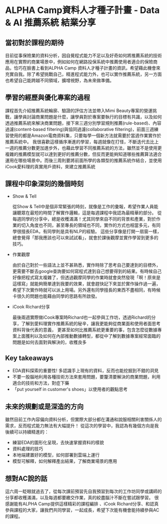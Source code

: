 # ALPHA Camp資料人才種子計畫 - Data & AI 推薦系統 結業分享
## 當初對於課程的期待
  目前從事保險業的資料分析，因自覺程式能力不足以及好奇如何將推薦系統的技術應用在實際的商業場景中，例如如何在網路投保系統中推薦使用者適合的保險商品，恰巧在臉書上看到ALPHA Camp
  資料人才種子計畫的資訊，希望藉此機會來充實自我。除了希望挑戰自己，精進程式能力外，也可以實作推薦系統，另一方面也希望自己能跨越不同領域，擴增視野，為未來做準備。

## 學習的經歷與優化專案的過程
  課程首先介紹推薦系統輪廓、驗證的評估方法並帶入Mimi Beauty專案的營運挑戰，讓學員討論商業問題是什麼，讓學員對於專案要執行的目標有共識，以及如何透過推薦系統來解決商業問題，接下來三週分別學習規則推薦(rule-based)、內容過濾(content-based filtering)與協同過濾(collaborative filtering)，前面三週練習使用的都是Amazon電商資料集，只要每學一個新方法就需要於當週作業實作於推薦系統中。
我很喜歡這樣循序漸進的學習，每週就像在打怪，不斷迭代去比上一週的推薦分數更加進步外，也藉此學習不同推薦系統的方法，雖然並不是使用更複雜的推薦模型就可以達到更好的推薦分數，但反而更能夠知道哪些推薦算法適合運用在哪些場景中。而後三周則要將前面所學的各類型的推薦系統作結合，並使用iCook愛料理的真實用戶資料，來建立推薦系統

## 課程中印象深刻的幾個時刻
* Show & Tell

  從Show & Tell中是個非常緊張的時刻，就像是工作的彙報，希望作業人員能讓聽眾在最短的時間了解實作邏輯，這是每週課程中我認為最精華的部分。
  從每週同學的分享中，總是收穫滿滿！尤其同學來自不同的背景和產業，對於作業的切入角度也不同，甚至專長的領域也不同，實作的方式也相當多元，有同學很擅長EDA，有同學則是具有NLP的經驗。
  這些分享像是打開一扇窗一樣，總會覺得「那我應該也可以來試試看」，就會於課後觀摩並實作學習到更多的技巧。

* 作業觀摩

  由於自己對於一些語法上並不甚熟悉，實作時除了思考自己要達到的目標外，更需要不斷去google查詢要如何寫程式達到自己想要得到的結果。有時候自己好像把程式寫太複雜了，但透過觀摩同學的作業時就會突然發現「啊！原來是這樣寫」就能夠簡單達到我要的效果，就會趕快記下來並於實作操作過一遍，希望下次實作時就可以派上用場。另外還有同學擅長的東西不盡相同，有時候卡很久的問題也能藉由同學的思路有所啟發。

* iCook Richard分享

  最後兩週實際做iCook專案時Richard也一起參與工作坊，透過Richard的分享，了解到愛料理實作推薦系統的秘辛，讓我更能夠從商業面和使用者面思考資料背後代表的意義，
  更甚至如何比推薦系統更重要的事，包含怎麼從數據專案上面獲利以及如何在內部推動數據轉型，都從中了解到數據專案經常面臨的問題是如何去面對與解決的，收穫良多
  
## Key takeaways
* EDA資料探索的重要性! 多認識手上現有的資料，反而也能挖掘到不錯的洞見
* 不要一股腦地利用各種技術方法來套用問題，要釐清要解決的商業問題，利用適合的技術和方法，對症下藥
* 「put yourself in customer's shoes」以使用者的觀點思考

## 未來的規劃或是深造的方向
  雖然目前工作內容偏向資料分析，但實際大部分都在溝通和說服相關利害關係人的需求，反而程式能力無法有大幅提升！
  從這次的學習中，我認為有幾個方向是我後續可以持續精進的：
  - 練習EDA的圖形化呈現，去快速掌握資料的樣貌
  - 資料處理的技巧
  - 本地端建置好的模型，如何部署到雲端上運行
  - 模型可解釋，如何解釋產出結果，了解商業場景的應用

## 想對AC說的話

這六周一眨眼就過去了，從每次課前預習先自我預習到每次的工作坊同學或講師的分享都收穫滿滿，以及每週都要繳交作業，真的絞盡腦汁不斷在嘗試跟學習。
很感謝能有ALPHA Camp提供這樣精彩的課程編排 、iCook Richard分享、和認真參與課程的大家，讓我們共同學習，一起成長，希望下次能有機會能持續參與AC的課程。

